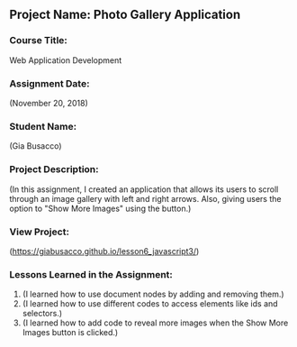 ## Project Name:  Photo Gallery Application

### Course Title:
Web Application Development

### Assignment Date:  
(November 20, 2018)

### Student Name:  
(Gia Busacco)

### Project Description:
(In this assignment, I created an application that allows its users to scroll through an image gallery with left and right arrows. Also, giving users the option to "Show More Images" using the button.)

### View Project:
(https://giabusacco.github.io/lesson6_javascript3/)

### Lessons Learned in the Assignment:
1. (I learned how to use document nodes by adding and removing them.)
2. (I learned how to use different codes to access elements like ids and selectors.)
3. (I learned how to add code to reveal more images when the Show More Images button is clicked.)

